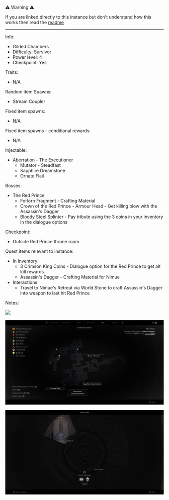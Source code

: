 ⚠️ Warning ⚠️

If you are linked directly to this instance but don't understand how this works then read the [readme](https://github.com/razeedazee/remnant2-instances/blob/main/README.md)

<hr>

Info:

- Gilded Chambers
- Difficulty: Survivor
- Power level: 4
- Checkpoint: Yes

Traits:

- N/A

Random item Spawns:

- Stream Coupler

Fixed item spawns:

- N/A

Fixed item spawns - conditional rewards:

- N/A

Injectable:

- Aberration - The Executioner
  - Mutator - Steadfast
  - Sapphire Dreamstone
  - Ornate Flail

Bosses:

- The Red Prince
  - Forlorn Fragment - Crafting Material
  - Crown of the Red Prince - Armour Head - Get killing blow with the Assassin's Dagger
  - Bloody Steel Splinter - Pay tribute using the 3 coins in your inventory in the dialogue options

Checkpoint:

- Outside Red Prince throne room.

Quest items relevant to instance:

- In Inventory
  - 3 Crimson King Coins - Dialogue option for the Red Prince to get alt kill rewards.
  - Assassin's Dagger - Crafting Material for Nimue
- Interactions
  - Travel to Nimue's Retreat via World Stone to craft Assassin's Dagger into weapon to last hit Red Prince

Notes:

>

![](info/info.png)

![](info/mini-map.png)

![](info/travel-map.png)
